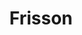 ---
title: Frisson
crosslinks:
- videos
- pics
- livven
- xkcd
- BritainsGotTalent
- happycrowds
- space
- autotldr
- wholesomememes
- Art
- IAmA
- gifs
- hockey
- indieheads
- funny
- drumcorps
- AskReddit
- randomactsofmusic
- writingprompts
- titlegore
---